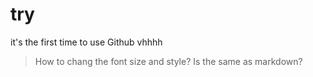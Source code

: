 # try
it's the first time to use Github
vhhhh
> How to chang the font size and style? Is the same as markdown?
